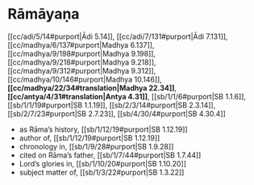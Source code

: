 # Rāmāyaṇa

[[cc/adi/5/14#purport|Ādi 5.14]], [[cc/adi/7/131#purport|Ādi 7.131]], [[cc/madhya/6/137#purport|Madhya 6.137]], [[cc/madhya/9/198#purport|Madhya 9.198]], [[cc/madhya/9/218#purport|Madhya 9.218]], [[cc/madhya/9/312#purport|Madhya 9.312]], [[cc/madhya/10/146#purport|Madhya 10.146]], **[[cc/madhya/22/34#translation|Madhya 22.34]]**, **[[cc/antya/4/31#translation|Antya 4.31]]**, [[sb/1/1/6#purport|SB 1.1.6]], [[sb/1/1/19#purport|SB 1.1.19]], [[sb/2/3/14#purport|SB 2.3.14]], [[sb/2/7/23#purport|SB 2.7.23]], [[sb/4/30/4#purport|SB 4.30.4]]

* as Rāma’s history, [[sb/1/12/19#purport|SB 1.12.19]]
* author of, [[sb/1/12/19#purport|SB 1.12.19]]
* chronology in, [[sb/1/9/28#purport|SB 1.9.28]]
* cited on Rāma’s father, [[sb/1/7/44#purport|SB 1.7.44]]
* Lord’s glories in, [[sb/1/10/20#purport|SB 1.10.20]]
* subject matter of, [[sb/1/3/22#purport|SB 1.3.22]]
